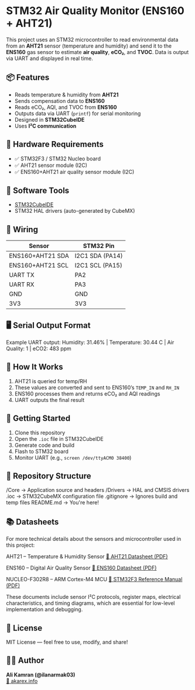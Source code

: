 # STM32 Air Quality Monitor (ENS160 + AHT21)
This project uses an STM32 microcontroller to read environmental data from an **AHT21** sensor (temperature and humidity) and send it to the **ENS160** gas sensor to estimate **air quality**, **eCO₂**, and **TVOC**. Data is output via UART and displayed in real time.

## 📦 Features

- Reads temperature & humidity from **AHT21**
- Sends compensation data to **ENS160**
- Reads eCO₂, AQI, and TVOC from **ENS160**
- Outputs data via UART (`printf`) for serial monitoring
- Designed in **STM32CubeIDE**
- Uses **I²C communication**

## 🧰 Hardware Requirements

- ✅ STM32F3 / STM32 Nucleo board  
- ✅ AHT21 sensor module (I2C)
- ✅ ENS160+AHT21 air quality sensor module (I2C)

## 🔧 Software Tools

- [STM32CubeIDE](https://www.st.com/en/development-tools/stm32cubeide.html)
- STM32 HAL drivers (auto-generated by CubeMX)


## 🔌 Wiring

| Sensor | STM32 Pin |
|--------|-----------|
| ENS160+AHT21 SDA | I2C1 SDA (PA14) |
| ENS160+AHT21 SCL | I2C1 SCL (PA15) |
| UART TX | PA2 |
| UART RX | PA3 |
| GND | GND |
| 3V3 | 3V3 |

## 🖥️ Serial Output Format

Example UART output:
Humidity: 31.46%  | Temperature: 30.44 C | Air Quality: 1 | eCO2: 483 ppm


## 🧪 How It Works

1. AHT21 is queried for temp/RH
2. These values are converted and sent to ENS160’s `TEMP_IN` and `RH_IN`
3. ENS160 processes them and returns eCO₂ and AQI readings
4. UART outputs the final result

## 🚀 Getting Started

1. Clone this repository
2. Open the `.ioc` file in STM32CubeIDE
3. Generate code and build
4. Flash to STM32 board
5. Monitor UART (e.g., `screen /dev/ttyACM0 38400`)

## 📁 Repository Structure

/Core → Application source and headers
/Drivers → HAL and CMSIS drivers
.ioc → STM32CubeMX configuration file
.gitignore → Ignores build and temp files
README.md → You're here!

## 📚 Datasheets
For more technical details about the sensors and microcontroller used in this project:

AHT21 – Temperature & Humidity Sensor
[📄 AHT21 Datasheet (PDF)](https://github.com/user-attachments/files/20439829/AHT21.datasheet.ASAIR.pdf)


ENS160 – Digital Air Quality Sensor
[📄 ENS160 Datasheet (PDF)](https://github.com/user-attachments/files/20439834/ENS160.datasheet.ScioSense.pdf)


NUCLEO-F302R8 – ARM Cortex-M4 MCU
[📄 STM32F3 Reference Manual (PDF)](https://os.mbed.com/platforms/ST-Nucleo-F302R8/)

These documents include sensor I²C protocols, register maps, electrical characteristics, and timing diagrams, which are essential for low-level implementation and debugging.


## 📜 License

MIT License — feel free to use, modify, and share!

## 🙋‍♂️ Author

**Ali Kamran (@ilanarmak03)**  
[🔗 akarex.info](https://www.akarex.info)
